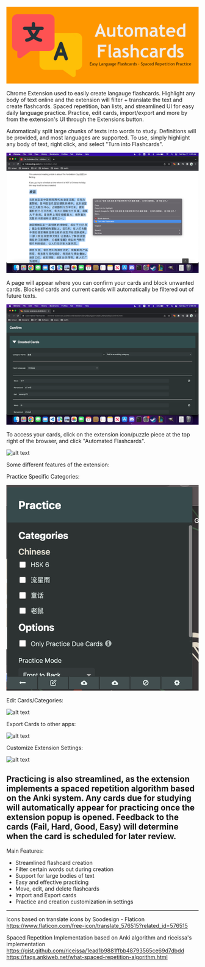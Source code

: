 ![alt text](https://github.com/alexander-cheung/auto-cards/blob/master/images/Marquee.png)

Chrome Extension used to easily create langauge flashcards. Highlight any body of text online and the extension will filter + translate the text and create flashcards. Spaced repetition, ban lists, and streamlined UI for easy daily language practice. Practice, edit cards, import/export and more by from the extension's UI through the Extensions button.

Automatically split large chunks of texts into words to study. Definitions will be provided, and most languages are supported. To use, simply highlight any body of text, right click, and select "Turn into Flashcards".

![alt text](https://github.com/alexander-cheung/auto-cards/blob/master/images/Screen%20Shot%202022-09-17%20at%202.05.31%20AM.png)

A page will appear where you can confirm your cards and block unwanted cards. Blocked cards and current cards will automatically be filtered out of future texts.

![alt text](https://github.com/alexander-cheung/auto-cards/blob/master/images/Screen%20Shot%202022-09-17%20at%202.06.46%20AM.png)

To access your cards, click on the extension icon/puzzle piece at the top right of the browser, and click "Automated Flashcards". 

![alt text]([https://github.com/alexander-cheung/auto-cards/blob/master/images/Menu.png](https://github.com/alexander-cheung/auto-cards/blob/master/images/Screen%20Shot%202024-10-09%20at%201.15.03%20AM.png))

Some different features of the extension:

Practice Specific Categories: 

![alt text](https://github.com/alexander-cheung/auto-cards/blob/master/images/Screen%20Shot%202024-10-09%20at%201.15.26%20AM.png)

Edit Cards/Categories:

![alt text]([https://github.com/alexander-cheung/auto-cards/blob/master/images/Screen%20Shot%202024-10-09%20at%201.15.26%20AM.png](https://github.com/alexander-cheung/auto-cards/blob/master/images/Screen%20Shot%202024-10-09%20at%201.16.05%20AM.png))

Export Cards to other apps:

![alt text]([[https://github.com/alexander-cheung/auto-cards/blob/master/images/Screen%20Shot%202024-10-09%20at%201.15.26%20AM.png](https://github.com/alexander-cheung/auto-cards/blob/master/images/Screen%20Shot%202024-10-09%20at%201.16.05%20AM.png)](https://github.com/alexander-cheung/auto-cards/blob/master/images/Screen%20Shot%202024-10-09%20at%201.16.26%20AM.png))

Customize Extension Settings:

![alt text]([https://github.com/alexander-cheung/auto-cards/blob/master/images/Screen%20Shot%202024-10-09%20at%201.15.26%20AM.png](https://github.com/alexander-cheung/auto-cards/blob/master/images/Screen%20Shot%202024-10-09%20at%201.15.45%20AM.png))

Practicing is also streamlined, as the extension implements a spaced repetition algorithm based on the Anki system. Any cards due for studying will automatically appear for practicing once the extension popup is opened. Feedback to the cards (Fail, Hard, Good, Easy) will determine when the card is scheduled for later review.
----------------------------------------------  
Main Features:
- Streamlined flashcard creation
- Filter certain words out during creation
- Support for large bodies of text
- Easy and effective practicing
- Move, edit, and delete flashcards
- Import and Export cards
- Practice and creation customization in settings
----------------------------------------------  
Icons based on translate icons by Soodesign - Flaticon
https://www.flaticon.com/free-icon/translate_576515?related_id=576515

Spaced Repetition Implementation based on Anki algorithm and riceissa's implementation
https://gist.github.com/riceissa/1ead1b9881ffbb48793565ce69d7dbdd
https://faqs.ankiweb.net/what-spaced-repetition-algorithm.html
